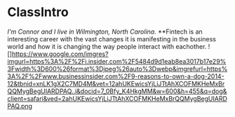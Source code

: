# ClassIntro
*I'm Connor and I live in Wilmington, North Carolina.*
**Fintech is an interesting career with the vast changes it is manifesting in the business world and how it is changing the way people interact with eachother.
![]https://www.google.com/imgres?imgurl=https%3A%2F%2Fi.insider.com%2F5484d9d1eab8ea3017b17e29%3Fwidth%3D600%26format%3Djpeg%26auto%3Dwebp&imgrefurl=https%3A%2F%2Fwww.businessinsider.com%2F9-reasons-to-own-a-dog-2014-12&tbnid=xnLK1gX2C7MD4M&vet=12ahUKEwicsYjLiJTtAhXCOFMKHeMxBrQQMygBegUIARDPAQ..i&docid=7_0Bfy_K4HkgMM&w=600&h=455&q=dog&client=safari&ved=2ahUKEwicsYjLiJTtAhXCOFMKHeMxBrQQMygBegUIARDPAQ.png
